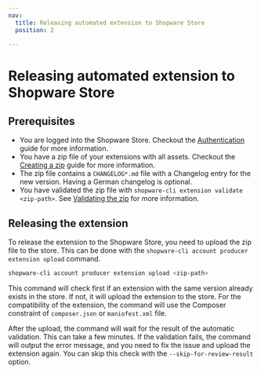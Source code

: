 ```yaml
---
nav:
  title: Releasing automated extension to Shopware Store
  position: 2

---
```


# Releasing automated extension to Shopware Store

## Prerequisites

- You are logged into the Shopware Store. Checkout the [Authentication](./authentication.md) guide for more information.
- You have a zip file of your extensions with all assets. Checkout the [Creating a zip](../extension-commands/build.md) guide for more information.
- The zip file contains a `CHANGELOG*.md` file with a Changelog entry for the new version. Having a German changelog is optional.
- You have validated the zip file with `shopware-cli extension validate <zip-path>`. See [Validating the zip](../extension-commands/validation.md) for more information.

## Releasing the extension

To release the extension to the Shopware Store, you need to upload the zip file to the store. This can be done with the `shopware-cli account producer extension upload` command.

```bash
shopware-cli account producer extension upload <zip-path>
```

This command will check first if an extension with the same version already exists in the store. If not, it will upload the extension to the store. For the compatibility of the extension, the command will use the Composer constraint of `composer.json` or `maniofest.xml` file.

After the upload, the command will wait for the result of the automatic validation. This can take a few minutes. If the validation fails, the command will output the error message, and you need to fix the issue and upload the extension again. You can skip this check with the `--skip-for-review-result` option.
